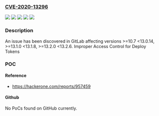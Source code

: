 ### [CVE-2020-13296](https://cve.mitre.org/cgi-bin/cvename.cgi?name=CVE-2020-13296)
![](https://img.shields.io/static/v1?label=Product&message=GitLab&color=blue)
![](https://img.shields.io/static/v1?label=Version&message=%3E%3D10.7%20%3C13.0.14%20&color=brightgreen)
![](https://img.shields.io/static/v1?label=Version&message=%3E%3D13.1.0%20%3C13.1.8%20&color=brightgreen)
![](https://img.shields.io/static/v1?label=Version&message=%3E%3D13.2.0%20%3C13.2.6%20&color=brightgreen)
![](https://img.shields.io/static/v1?label=Vulnerability&message=Missing%20authorization%20in%20GitLab&color=brightgreen)

### Description

An issue has been discovered in GitLab affecting versions >=10.7 <13.0.14, >=13.1.0 <13.1.8, >=13.2.0 <13.2.6. Improper Access Control for Deploy Tokens

### POC

#### Reference
- https://hackerone.com/reports/957459

#### Github
No PoCs found on GitHub currently.

